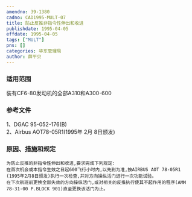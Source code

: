 ```yaml
---
amendno: 39-1380  
cadno: CAD1995-MULT-07  
title: 防止反推非指令性伸出和收进  
publishdate: 1995-04-05  
effdate: 1995-04-05  
tags: ["MULT"]  
pns: []  
categories: 华东管理局  
author: 薛平贝  
---
```

  
### 适用范围  
装有CF6-80发动机的全部A310和A300-600  
  
<!--more-->  
### 参考文件  
1、DGAC 95-052-176(B)  
2、Airbus AOT78-05R1(1995年 2月 8日颁发)  
  
### 原因、措施和规定  
    为防止反推的非指令性伸出和收进,要求完成下列规定:  
    在首次机会或本指令生效之日起600飞行小时内,以先到为准,按AIRBUS AOT 78-05R1 (1995年2月8日颁发)执行一次检查,并对方向操纵活门进行一次功能试验。  
    在下次航班前更换全部失效的方向操纵活门,或对相关的反推执行使其不起作用的程序(AMM 78-31-00 P.BLOCK 901)直至更换该活门为止。  

